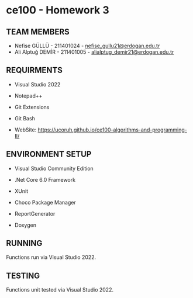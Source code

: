 # ce100 - Homework 3

## TEAM MEMBERS

-  Nefise GÜLLÜ  - 211401024 - nefise_gullu21@erdogan.edu.tr 
- Ali Alptuğ DEMİR - 211401005 - alialptug_demir21@erdogan.edu.tr

## REQUIRMENTS

- Visual Studio 2022

- Notepad++

- Git Extensions

- Git Bash

- WebSite: []()https://ucoruh.github.io/ce100-algorithms-and-programming-II/

## ENVIRONMENT SETUP
- Visual Studio Community Edition

- .Net Core 6.0 Framework

- XUnit

- Choco Package Manager

- ReportGenerator

- Doxygen

## RUNNING
Functions run via Visual Studio 2022.

## TESTING
Functions unit tested via Visual Studio 2022.
